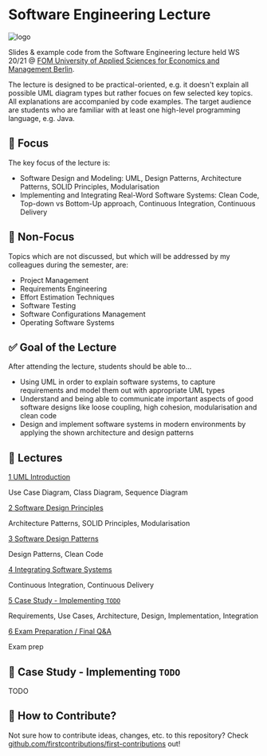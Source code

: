 # Software Engineering Lecture

![logo](https://knda.de/wp-content/uploads/2019/Betriebe/FOM_2015_CMYK_MitWortmarke.png)

Slides & example code from the Software Engineering lecture held WS 20/21 @ [FOM University of Applied Sciences for Economics and Management Berlin](https://www.fom.de/studiengaenge/it-management/bachelor-studiengaenge/informatik/_produkte;inhalte.html).

The lecture is designed to be practical-oriented, e.g. it doesn't explain all possible UML diagram types but rather focues on few selected key topics. All explanations are accompanied by code examples. The target audience are students who are familiar with at least one high-level programming language, e.g. Java.

## :mag_right: Focus

The key focus of the lecture is:

- Software Design and Modeling: UML, Design Patterns, Architecture Patterns, SOLID Principles, Modularisation
- Implementing and Integrating Real-Word Software Systems: Clean Code, Top-down vs Bottom-Up approach, Continuous Integration, Continuous Delivery

## :no_entry_sign: Non-Focus

Topics which are not discussed, but which will be addressed by my colleagues during the semester, are:

- Project Management
- Requirements Engineering
- Effort Estimation Techniques
- Software Testing
- Software Configurations Management
- Operating Software Systems

## :white_check_mark: Goal of the Lecture

After attending the lecture, students should be able to...

- Using UML in order to explain software systems, to capture requirements and model them out with appropriate UML types
- Understand and being able to communicate important aspects of good software designs like loose coupling, high cohesion, modularisation and clean code
- Design and implement software systems in modern environments by applying the shown architecture and design patterns

## :school: Lectures

[1 UML Introduction](./lectures/1/README.md)

Use Case Diagram, Class Diagram, Sequence Diagram

[2 Software Design Principles](./lectures/2/README.md)

Architecture Patterns, SOLID Principles, Modularisation

[3 Software Design Patterns](./lectures/3/README.md)

Design Patterns, Clean Code

[4 Integrating Software Systems](./lectures/4/README.md)

Continuous Integration, Continuous Delivery

[5 Case Study - Implementing `TODO`](./lectures/5/README.md)

Requirements, Use Cases, Architecture, Design, Implementation, Integration

[6 Exam Preparation / Final Q&A](./lectures/6/README.md)

Exam prep

## :microscope: Case Study - Implementing `TODO`

TODO

## :raising_hand: How to Contribute?

Not sure how to contribute ideas, changes, etc. to this repository? Check [github.com/firstcontributions/first-contributions](https://github.com/firstcontributions/first-contributions/blob/master/README.md) out!
